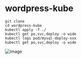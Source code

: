 # wordpress-kube

```
git clone 
cd wordpress-kube
kubectl apply -f ./
kubectl get po,svc,deploy -o wide
kubectl logs pod/mysql-deploy-xxx
kubectl get po,svc,deploy -o wide
```

![image](https://user-images.githubusercontent.com/30845852/119739078-faa35980-be81-11eb-954b-92de02fb82a6.png)
